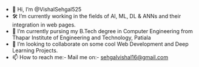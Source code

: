 - 👋 Hi, I’m @VishalSehgal525
- 🛠 I’m currently working in the fields of AI, ML, DL & ANNs and their integration in web pages.
- 🌱 I’m currently pursing my B.Tech degree in Computer Engineering from Thapar Institute of Engineering and Technology, Patiala
- 👀 I’m looking to collaborate on some cool Web Development and Deep Learning Projects.
- 📫 How to reach me:- 
Mail me on:- sehgalvishal16@gmail.com

<!---
VishalSehgal525/VishalSehgal525 is a ✨ special ✨ repository because its `README.md` (this file) appears on your GitHub profile.
You can click the Preview link to take a look at your changes.
--->
